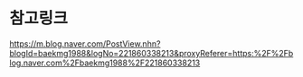 # 참고링크
https://m.blog.naver.com/PostView.nhn?blogId=baekmg1988&logNo=221860338213&proxyReferer=https:%2F%2Fblog.naver.com%2Fbaekmg1988%2F221860338213
